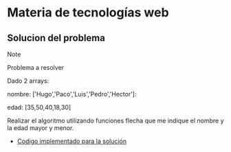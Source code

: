 # Materia de tecnologías web
## Solucion del problema

>[!Note]
>Problema a resolver
>
>Dado 2 arrays:
>
>nombre: ['Hugo','Paco','Luis','Pedro','Hector']:
>
>edad: [35,50,40,18,30]
>
>Realizar el algoritmo utilizando funciones flecha que me indique el nombre y la edad mayor y menor.

* [Codigo implementado para la solución](solucion.ts)
